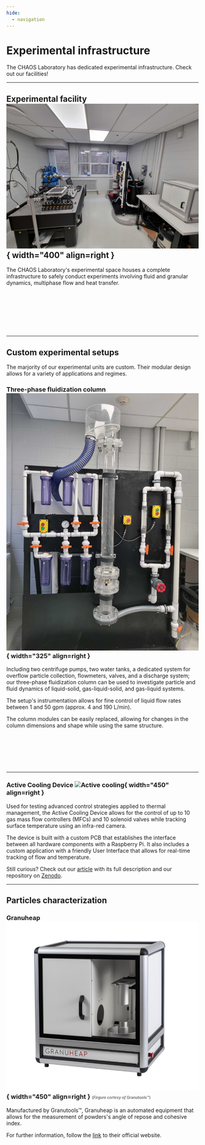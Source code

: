 ```yaml
---
hide:
  - navigation
---
```


# Experimental infrastructure

The CHAOS Laboratory has dedicated experimental infrastructure. Check out our facilities!


---

## Experimental facility ![Experimental facilities](assets/experimental/exp_facilities.jpg){ width="400" align=right }

The CHAOS Laboratory's experimental space houses a complete infrastructure to safely conduct experiments involving fluid and granular dynamics, multiphase flow and heat transfer.


<br><br><br><br><br><br>

---

## Custom experimental setups

The marjority of our experimental units are custom. Their modular design allows for a variety of applications and regimes.

### **Three-phase fluidization column** ![Fluidized bed](assets/experimental/fluidized_bed.jpg){ width="325" align=right }

Including two centrifuge pumps, two water tanks, a dedicated system for overflow particle collection, flowmeters, valves, and a discharge system; our three-phase fluidization column can be used to investigate particle and fluid dynamics of liquid-solid, gas-liquid-solid, and gas-liquid systems.

The setup's instrumentation allows for fine control of liquid flow rates between 1 and 50 gpm (approx. 4 and 190 L/min).

The column modules can be easily replaced, allowing for changes in the column dimensions and shape while using the same structure.


<br><br><br><br><br>

---

### **Active Cooling Device** ![Active cooling](assets/experimental/active_cooling.png){ width="450" align=right }

Used for testing advanced control strategies applied to thermal management, the Active Cooling Device allows for the control of up to 10 gas mass flow controllers (MFCs) and 10 solenoid valves while tracking surface temperature using an infra-red camera.

The device is built with a custom PCB that establishes the interface between all hardware components with a Raspberry Pi. It also includes a custom application with a friendly User Interface that allows for real-time tracking of flow and temperature.

Still curious? Check out our [article](https://arxiv.org/abs/2510.18987) with its full description and our repository on [Zenodo](https://zenodo.org/records/15644038).

---

## Particles characterization


### **Granuheap** ![Granuheap](assets/experimental/granuheap.png){ width="450" align=right } <span style="font-size: 0.6em; opacity: 0.6;">(*Firgure cortesy of* Granutools&trade;)<span>

Manufactured by Granutools&trade;, Granuheap is an automated equipment that allows for the measurement of powders's angle of repose and cohesive index.

For further information, follow the [link](https://www.granutools.com/en/granuheap) to their official website.




